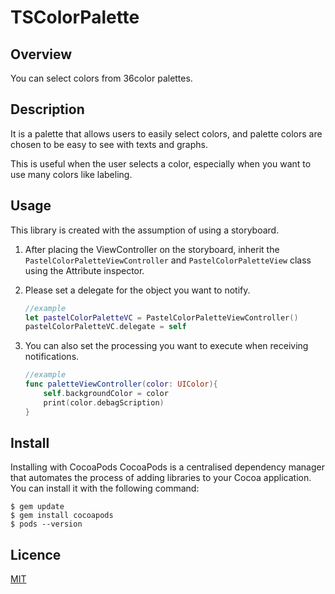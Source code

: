 # TSColorPalette

## Overview
You can select colors from 36color palettes.

## Description
It is a palette that allows users to easily select colors, and palette colors are chosen to be easy to see with texts and graphs.

This is useful when the user selects a color, especially when you want to use many colors like labeling.

## Usage
This library is created with the assumption of using a storyboard.

1. After placing the ViewController on the storyboard, inherit the `PastelColorPaletteViewController` and `PastelColorPaletteView` class using the Attribute inspector.
2. Please set a delegate for the object you want to notify.

    ```Swift
    //example
    let pastelColorPaletteVC = PastelColorPaletteViewController()
    pastelColorPaletteVC.delegate = self
    ```

3. You can also set the processing you want to execute when receiving notifications.
    
    ```Swift
    //example
    func paletteViewController(color: UIColor){
        self.backgroundColor = color
        print(color.debagScription)
    }
    ```

## Install
Installing with CocoaPods
CocoaPods is a centralised dependency manager that automates the process of adding libraries to your Cocoa application. You can install it with the following command:
```
$ gem update
$ gem install cocoapods
$ pods --version
```

## Licence

[MIT](https://github.com/cyan-drop/PastelColorPalette/blob/master/LICENSE)

